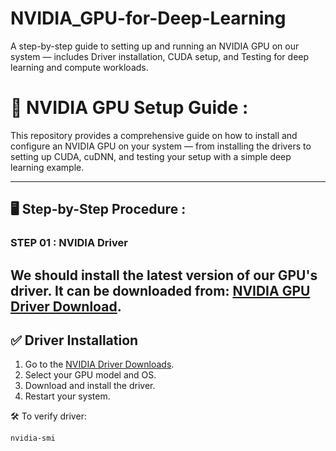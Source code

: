 # NVIDIA_GPU-for-Deep-Learning
A step-by-step guide to setting up and running an NVIDIA GPU on our system — includes Driver installation, CUDA setup, and Testing for deep learning and compute workloads.

# 🔧 NVIDIA GPU Setup Guide : 

This repository provides a comprehensive guide on how to install and configure an NVIDIA GPU on your system — from installing the drivers to setting up CUDA, cuDNN, and testing your setup with a simple deep learning example.

---

## 🖥️ Step-by-Step Procedure :

### STEP 01 : NVIDIA Driver
We should install the latest version of our GPU's driver. It can be downloaded from:
[NVIDIA GPU Driver Download](https://www.nvidia.com/en-us/drivers/).
---

## ✅ Driver Installation

1. Go to the [NVIDIA Driver Downloads](https://www.nvidia.com/Download/index.aspx).
2. Select your GPU model and OS.
3. Download and install the driver.
4. Restart your system.

🛠 To verify driver:
```bash
nvidia-smi
